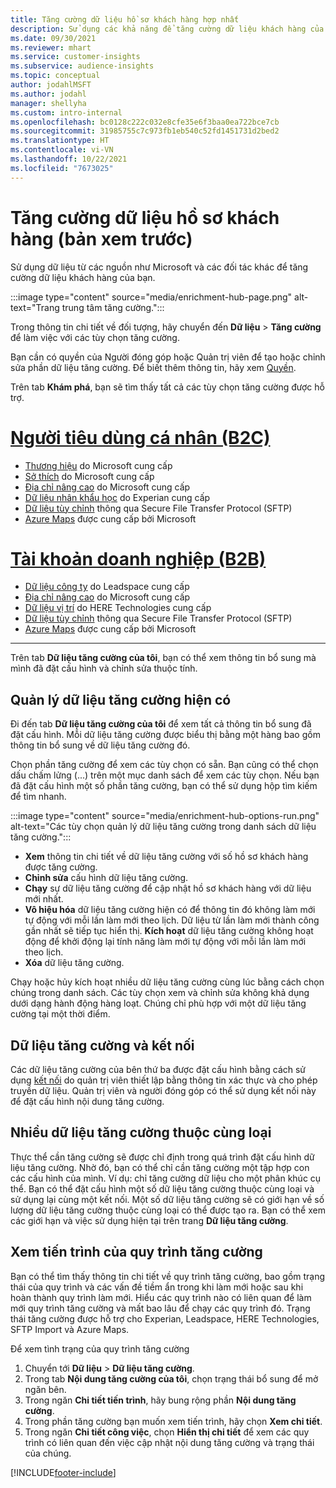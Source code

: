 ```yaml
---
title: Tăng cường dữ liệu hồ sơ khách hàng hợp nhất
description: Sử dụng các khả năng để tăng cường dữ liệu khách hàng của bạn.
ms.date: 09/30/2021
ms.reviewer: mhart
ms.service: customer-insights
ms.subservice: audience-insights
ms.topic: conceptual
author: jodahlMSFT
ms.author: jodahl
manager: shellyha
ms.custom: intro-internal
ms.openlocfilehash: bc0128c222c032e8cfe35e6f3baa0ea722bce7cb
ms.sourcegitcommit: 31985755c7c973fb1eb540c52fd1451731d2bed2
ms.translationtype: HT
ms.contentlocale: vi-VN
ms.lasthandoff: 10/22/2021
ms.locfileid: "7673025"
---
```

# <a name="enrichment-for-customer-profiles-preview"></a>Tăng cường dữ liệu hồ sơ khách hàng (bản xem trước)

Sử dụng dữ liệu từ các nguồn như Microsoft và các đối tác khác để tăng cường dữ liệu khách hàng của bạn.

:::image type="content" source="media/enrichment-hub-page.png" alt-text="Trang trung tâm tăng cường.":::

Trong thông tin chi tiết về đối tượng, hãy chuyển đến **Dữ liệu** > **Tăng cường** để làm việc với các tùy chọn tăng cường.  

Bạn cần có quyền của Người đóng góp hoặc Quản trị viên để tạo hoặc chỉnh sửa phần dữ liệu tăng cường. Để biết thêm thông tin, hãy xem [Quyền](permissions.md).

Trên tab **Khám phá**, bạn sẽ tìm thấy tất cả các tùy chọn tăng cường được hỗ trợ.

# <a name="individual-consumers-b-to-c"></a>[Người tiêu dùng cá nhân (B2C)](#tab/b2c)

- [Thương hiệu](enrichment-microsoft.md) do Microsoft cung cấp
- [Sở thích](enrichment-microsoft.md) do Microsoft cung cấp
- [Địa chỉ nâng cao](enrichment-enhanced-addresses.md) do Microsoft cung cấp 
- [Dữ liệu nhân khẩu học](enrichment-experian.md) do Experian cung cấp
- [Dữ liệu tùy chỉnh](enrichment-SFTP-custom-import.md) thông qua Secure File Transfer Protocol (SFTP) 
- [Azure Maps](enrichment-azure-maps.md) được cung cấp bởi Microsoft

# <a name="business-accounts-b-to-b"></a>[Tài khoản doanh nghiệp (B2B)](#tab/b2b)

- [Dữ liệu công ty](enrichment-leadspace.md) do Leadspace cung cấp
- [Địa chỉ nâng cao](enrichment-enhanced-addresses.md) do Microsoft cung cấp 
- [Dữ liệu vị trí](enrichment-here.md) do HERE Technologies cung cấp 
- [Dữ liệu tùy chỉnh](enrichment-SFTP-custom-import.md) thông qua Secure File Transfer Protocol (SFTP) 
- [Azure Maps](enrichment-azure-maps.md) được cung cấp bởi Microsoft

---

Trên tab **Dữ liệu tăng cường của tôi**, bạn có thể xem thông tin bổ sung mà mình đã đặt cấu hình và chỉnh sửa thuộc tính.

## <a name="manage-existing-enrichments"></a>Quản lý dữ liệu tăng cường hiện có

Đi đến tab **Dữ liệu tăng cường của tôi** để xem tất cả thông tin bổ sung đã đặt cấu hình. Mỗi dữ liệu tăng cường được biểu thị bằng một hàng bao gồm thông tin bổ sung về dữ liệu tăng cường đó.

Chọn phần tăng cường để xem các tùy chọn có sẵn. Bạn cũng có thể chọn dấu chấm lửng (...) trên một mục danh sách để xem các tùy chọn. Nếu bạn đã đặt cấu hình một số phần tăng cường, bạn có thể sử dụng hộp tìm kiếm để tìm nhanh.

:::image type="content" source="media/enrichment-hub-options-run.png" alt-text="Các tùy chọn quản lý dữ liệu tăng cường trong danh sách dữ liệu tăng cường.":::

- **Xem** thông tin chi tiết về dữ liệu tăng cường với số hồ sơ khách hàng được tăng cường.
- **Chỉnh sửa** cấu hình dữ liệu tăng cường.
- **Chạy** sự dữ liệu tăng cường để cập nhật hồ sơ khách hàng với dữ liệu mới nhất.
- **Vô hiệu hóa** dữ liệu tăng cường hiện có để thông tin đó không làm mới tự động với mỗi lần làm mới theo lịch. Dữ liệu từ lần làm mới thành công gần nhất sẽ tiếp tục hiển thị. **Kích hoạt** dữ liệu tăng cường không hoạt động để khởi động lại tính năng làm mới tự động với mỗi lần làm mới theo lịch.
- **Xóa** dữ liệu tăng cường.

Chạy hoặc hủy kích hoạt nhiều dữ liệu tăng cường cùng lúc bằng cách chọn chúng trong danh sách. Các tùy chọn xem và chỉnh sửa không khả dụng dưới dạng hành động hàng loạt. Chúng chỉ phù hợp với một dữ liệu tăng cường tại một thời điểm.

## <a name="enrichments-and-connections"></a>Dữ liệu tăng cường và kết nối

Các dữ liệu tăng cường của bên thứ ba được đặt cấu hình bằng cách sử dụng [kết nối](connections.md) do quản trị viên thiết lập bằng thông tin xác thực và cho phép truyền dữ liệu. Quản trị viên và người đóng góp có thể sử dụng kết nối này để đặt cấu hình nội dung tăng cường.  

## <a name="multiple-enrichments-of-the-same-type"></a>Nhiều dữ liệu tăng cường thuộc cùng loại

Thực thể cần tăng cường sẽ được chỉ định trong quá trình đặt cấu hình dữ liệu tăng cường. Nhờ đó, bạn có thể chỉ cần tăng cường một tập hợp con các cấu hình của mình. Ví dụ: chỉ tăng cường dữ liệu cho một phân khúc cụ thể. Bạn có thể đặt cấu hình một số dữ liệu tăng cường thuộc cùng loại và sử dụng lại cùng một kết nối. Một số dữ liệu tăng cường sẽ có giới hạn về số lượng dữ liệu tăng cường thuộc cùng loại có thể được tạo ra. Bạn có thể xem các giới hạn và việc sử dụng hiện tại trên trang **Dữ liệu tăng cường**.

## <a name="see-the-progress-of-the-enrichment-process"></a>Xem tiến trình của quy trình tăng cường

Bạn có thể tìm thấy thông tin chi tiết về quy trình tăng cường, bao gồm trạng thái của quy trình và các vấn đề tiềm ẩn trong khi làm mới hoặc sau khi hoàn thành quy trình làm mới. Hiểu các quy trình nào có liên quan để làm mới quy trình tăng cường và mất bao lâu để chạy các quy trình đó. Trạng thái tăng cường được hỗ trợ cho Experian, Leadspace, HERE Technologies, SFTP Import và Azure Maps.

Để xem tình trạng của quy trình tăng cường

1. Chuyển tới **Dữ liệu** > **Dữ liệu tăng cường**. 
1. Trong tab **Nội dung tăng cường của tôi**, chọn trạng thái bổ sung để mở ngăn bên. 
1. Trong ngăn **Chi tiết tiến trình**, hãy bung rộng phần **Nội dung tăng cường**. 
1. Trong phần tăng cường bạn muốn xem tiến trình, hãy chọn **Xem chi tiết**. 
1. Trong ngăn **Chi tiết công việc**, chọn **Hiển thị chi tiết** để xem các quy trình có liên quan đến việc cập nhật nội dung tăng cường và trạng thái của chúng. 

[!INCLUDE[footer-include](../includes/footer-banner.md)]
